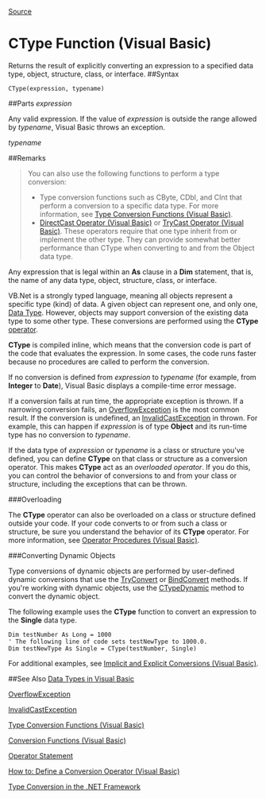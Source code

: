 
[Source](https://msdn.microsoft.com/en-us/library/4x2877xb.aspx "Permalink to CType Function (Visual Basic)")

# CType Function (Visual Basic)

Returns the result of explicitly converting an expression to a specified data type, object, structure, class, or interface.
##Syntax

    CType(expression, typename)

##Parts
_expression_

Any valid expression. If the value of _expression_ is outside the range allowed by _typename_, Visual Basic throws an exception.

_typename_

##Remarks

>You can also use the following functions to perform a type conversion:
>* Type conversion functions such as CByte, CDbl, and CInt that perform a conversion to a specific data type. For more information, see [Type Conversion Functions (Visual Basic)][8].
>* [DirectCast Operator (Visual Basic)][9] or [TryCast Operator (Visual Basic)][10]. These operators require that one type inherit from or implement the other type. They can provide somewhat better performance than CType when converting to and from the Object data type.

Any expression that is legal within an **As** clause in a **Dim** statement, that is, the name of any data type, object, structure, class, or interface.

VB.Net is a strongly typed language, meaning all objects represent a specific type (kind) of data.  A given object can represent one, and only one, [Data Type][19].  However, objects may support conversion of the existing data type to some other type.  These conversions are performed using the **CType** [operator][16].

**CType** is compiled inline, which means that the conversion code is part of the code that evaluates the expression. In some cases, the code runs faster because no procedures are called to perform the conversion.

If no conversion is defined from _expression_ to _typename_ (for example, from **Integer** to **Date**), Visual Basic displays a compile-time error message.

If a conversion fails at run time, the appropriate exception is thrown. If a narrowing conversion fails, an [OverflowException][2] is the most common result. If the conversion is undefined, an [InvalidCastException][3] in thrown. For example, this can happen if _expression_ is of type **Object** and its run-time type has no conversion to _typename_.

If the data type of _expression_ or _typename_ is a class or structure you've defined, you can define **CType** on that class or structure as a conversion operator. This makes **CType** act as an _overloaded operator_. If you do this, you can control the behavior of conversions to and from your class or structure, including the exceptions that can be thrown.

###Overloading

The **CType** operator can also be overloaded on a class or structure defined outside your code. If your code converts to or from such a class or structure, be sure you understand the behavior of its **CType** operator. For more information, see [Operator Procedures (Visual Basic)][4].

###Converting Dynamic Objects

Type conversions of dynamic objects are performed by user-defined dynamic conversions that use the [TryConvert][5] or [BindConvert][6] methods. If you're working with dynamic objects, use the [CTypeDynamic][7] method to convert the dynamic object.

The following example uses the **CType** function to convert an expression to the **Single** data type.

    Dim testNumber As Long = 1000
    ' The following line of code sets testNewType to 1000.0.
    Dim testNewType As Single = CType(testNumber, Single)

For additional examples, see [Implicit and Explicit Conversions (Visual Basic)][11].

##See Also
[Data Types in Visual Basic][19]

[OverflowException][12]

[InvalidCastException][13]

[Type Conversion Functions (Visual Basic)][14]

[Conversion Functions (Visual Basic)][15]

[Operator Statement][16]

[How to: Define a Conversion Operator (Visual Basic)][17]

[Type Conversion in the .NET Framework][18]

[1]: https://i-msdn.sec.s-msft.com/Areas/Epx/Content/Images/ImageSprite.png?v=635810750817785875
[2]: https://msdn.microsoft.com/en-us/library/system.overflowexception.aspx
[3]: https://msdn.microsoft.com/en-us/library/system.invalidcastexception.aspx
[4]: https://msdn.microsoft.com/en-us/library/xh17yw4c.aspx
[5]: https://msdn.microsoft.com/en-us/library/system.dynamic.dynamicobject.tryconvert.aspx
[6]: https://msdn.microsoft.com/en-us/library/system.dynamic.dynamicmetaobject.bindconvert.aspx
[7]: https://msdn.microsoft.com/en-us/library/ee835926.aspx

[8]: https://msdn.microsoft.com/en-us/library/s2dy91zy.aspx
[9]: https://msdn.microsoft.com/en-us/library/7k6y2h6x.aspx
[10]: https://msdn.microsoft.com/en-us/library/zyy863x8.aspx
[11]: https://msdn.microsoft.com/en-us/library/kca3w8x6.aspx

[12]: https://msdn.microsoft.com/en-us/library/system.overflowexception.aspx
[13]: https://msdn.microsoft.com/en-us/library/system.invalidcastexception.aspx
[14]: https://msdn.microsoft.com/en-us/library/s2dy91zy.aspx
[15]: https://msdn.microsoft.com/en-us/library/1bbh5ae4.aspx
[16]: https://msdn.microsoft.com/en-us/library/hddt295a.aspx
[17]: https://msdn.microsoft.com/en-us/library/yf7b9sy7.aspx
[18]: https://msdn.microsoft.com/en-us/library/98bbex99.aspx
[19]: https://msdn.microsoft.com/en-us/library/ffsdktda.aspx
